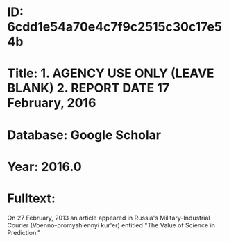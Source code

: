 # ID: 6cdd1e54a70e4c7f9c2515c30c17e54b
# Title: 1. AGENCY USE ONLY (LEAVE BLANK) 2. REPORT DATE 17 February, 2016
# Database: Google Scholar
# Year: 2016.0
# Fulltext:
On 27 February, 2013 an article appeared in Russia's Military-Industrial Courier (Voenno-promyshlennyi kur'er) entitled "The Value of Science in Prediction."